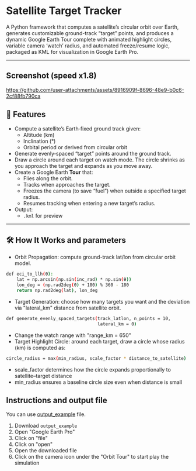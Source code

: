 # Satellite Target Tracker

A Python framework that computes a satellite’s circular orbit over Earth, generates customizable ground-track “target” points, and produces a dynamic Google Earth Tour complete with animated highlight circles, variable camera ‘watch’ radius, and automated freeze/resume logic, packaged as KML for visualization in Google Earth Pro.

---

## Screenshot (speed x1.8)


https://github.com/user-attachments/assets/8916909f-8696-48e9-b0c6-2cf88fb790ca


## 🚀 Features

- Compute a satellite’s Earth‐fixed ground track given:
  - Altitude (km)
  - Inclination (°)
  - Orbital period or derived from circular orbit
- Generate evenly‐spaced “target” points around the ground track.
- Draw a circle around each target on watch mode. The circle shrinks as you approach the target and expands as you move away.
- Create a Google Earth **Tour** that:
  - Flies along the orbit.
  - Tracks when approaches the target.
  - Freezes the camera (to save “fuel”) when outside a specified target radius.
  - Resumes tracking when entering a new target’s radius.
- Output:
  - `.kml` for preview
---

## 🛠️ How It Works and parameters

- Orbit Propagation: compute ground-track lat/lon from circular orbit model.
```bash
def eci_to_llh(θ):
    lat = np.arcsin(np.sin(inc_rad) * np.sin(θ))
    lon_deg = (np.rad2deg(θ) + 180) % 360 - 180
    return np.rad2deg(lat), lon_deg
```

- Target Generation: choose how many targets you want and the deviation via "lateral_km" distance from satellite orbit.
```bash
def generate_evenly_spaced_targets(track_latlon, n_points = 10,
                                   lateral_km = 0)
```

- Change the watch range with "range_km = 650"
- Target Highlight Circle: around each target, draw a circle whose radius (km) is computed as:
```bash
circle_radius = max(min_radius, scale_factor * distance_to_satellite)
```

- scale_factor determines how the circle expands proportionally to satellite–target distance
- min_radius ensures a baseline circle size even when distance is small

## Instructions and output file

You can use [output_example](https://github.com/LizaChepurko/Target-tracker/blob/main/output_example.kml) file.
1. Download `output_example`
2. Open "Google Earth Pro"
3. Click on "file"
4. Click on "open"
5. Open the downloaded file
6. Click on the camera icon under the "Orbit Tour" to start play the simulation
  



